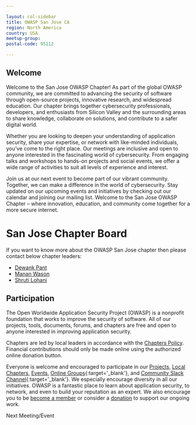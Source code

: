 ```yaml
---

layout: col-sidebar
title: OWASP San Jose CA
region: North America
country: USA
meetup-group:
postal-code: 95112

---
```


## Welcome 
Welcome to the San Jose OWASP Chapter! As part of the global OWASP community, we are committed to advancing the security of software through open-source projects, innovative research, and widespread education. Our chapter brings together cybersecurity professionals, developers, and enthusiasts from Silicon Valley and the surrounding areas to share knowledge, collaborate on solutions, and contribute to a safer digital world.

Whether you are looking to deepen your understanding of application security, share your expertise, or network with like-minded individuals, you’ve come to the right place. Our meetings are inclusive and open to anyone interested in the fascinating world of cybersecurity. From engaging talks and workshops to hands-on projects and social events, we offer a wide range of activities to suit all levels of experience and interest.

Join us at our next event to become part of our vibrant community. Together, we can make a difference in the world of cybersecurity. Stay updated on our upcoming events and initiatives by checking out our calendar and joining our mailing list. Welcome to the San Jose OWASP Chapter – where innovation, education, and community come together for a more secure internet.

# San Jose Chapter Board

If you want to know more about the OWASP San Jose chapter then please contact below chapter leaders:

* [Dewank Pant](https://www.linkedin.com/in/dewankpant) 
* [Manan Wason](https://www.linkedin.com/in/manan-wason)
* [Shruti Lohani](https://www.linkedin.com/in/shrutilohani)


## Participation
The Open Worldwide Application Security Project (OWASP) is a nonprofit foundation that works to improve the security of software. All of our projects, tools, documents, forums, and chapters are free and open to anyone interested in improving application security. 

Chapters are led by local leaders in accordance with the [Chapters Policy](/www-policy/operational/chapters). Financial contributions should only be made online using the authorized online donation button. 

Everyone is welcome and encouraged to participate in our [Projects](/projects/), [Local Chapters](/chapters/), [Events](/events/), [Online Groups](https://groups.google.com/a/owasp.com/){:target='_blank'}, and [Community Slack Channel](https://owasp.slack.com/){:target='_blank'}. We especially encourage diversity in all our initiatives. OWASP is a fantastic place to learn about application security, to network, and even to build your reputation as an expert. We also encourage you to be [become a member](/membership/) or consider a [donation](/donate/) to support our ongoing work.

Next Meeting/Event <!-- You should keep this section as it will populate your meetup events -->
